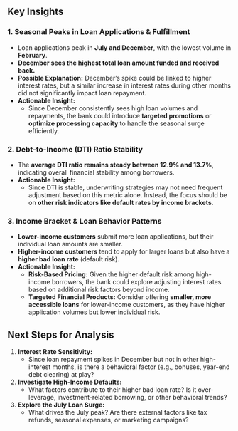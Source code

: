## **Key Insights**

### **1. Seasonal Peaks in Loan Applications & Fulfillment**
- Loan applications peak in **July and December**, with the lowest volume in **February**.  
- **December sees the highest total loan amount funded and received back.**  
- **Possible Explanation:** December’s spike could be linked to higher interest rates, but a similar increase in interest rates during other months did not significantly impact loan repayment.  
- **Actionable Insight:**  
  - Since December consistently sees high loan volumes and repayments, the bank could introduce **targeted promotions** or **optimize processing capacity** to handle the seasonal surge efficiently.  

### **2. Debt-to-Income (DTI) Ratio Stability**
- The **average DTI ratio remains steady between 12.9% and 13.7%**, indicating overall financial stability among borrowers.  
- **Actionable Insight:**  
  - Since DTI is stable, underwriting strategies may not need frequent adjustment based on this metric alone. Instead, the focus should be on **other risk indicators like default rates by income brackets**.  

### **3. Income Bracket & Loan Behavior Patterns**
- **Lower-income customers** submit more loan applications, but their individual loan amounts are smaller.  
- **Higher-income customers** tend to apply for larger loans but also have a **higher bad loan rate** (default risk).  
- **Actionable Insight:**  
  - **Risk-Based Pricing:** Given the higher default risk among high-income borrowers, the bank could explore adjusting interest rates based on additional risk factors beyond income.  
  - **Targeted Financial Products:** Consider offering **smaller, more accessible loans** for lower-income customers, as they have higher application volumes but lower individual risk.  

## **Next Steps for Analysis**
1. **Interest Rate Sensitivity:**  
   - Since loan repayment spikes in December but not in other high-interest months, is there a behavioral factor (e.g., bonuses, year-end debt clearing) at play? 
2. **Investigate High-Income Defaults:**  
   - What factors contribute to their higher bad loan rate? Is it over-leverage, investment-related borrowing, or other behavioral trends?  
3. **Explore the July Loan Surge:**  
   - What drives the July peak? Are there external factors like tax refunds, seasonal expenses, or marketing campaigns? 
